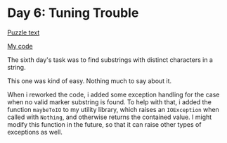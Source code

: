 # Day 6: Tuning Trouble

[Puzzle text](https://adventofcode.com/2022/day/6)

[My code](https://github.com/DERAlfons/aoc2022/blob/master/Day06/Main.hs)

The sixth day's task was to find substrings with distinct characters in a string.

This one was kind of easy. Nothing much to say about it.

When i reworked the code, i added some exception handling for the case when
no valid marker substring is found. To help with that, i added the function
`maybeToIO` to my utility library, which raises an `IOException` when called
with `Nothing`, and otherwise returns the contained value. I might modify
this function in the future, so that it can raise other types of exceptions as well.